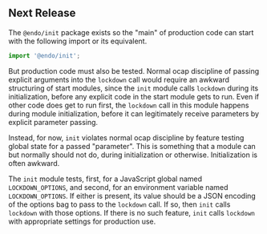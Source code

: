## Next Release

The `@endo/init` package exists so the "main" of production code can
start with the following import or its equivalent.
```js
import '@endo/init';
```
But production code must also be tested. Normal ocap discipline of passing
explicit arguments into the `lockdown`
call would require an awkward structuring of start modules, since
the `init` module calls `lockdown` during its initialization,
before any explicit code in the start module gets to run. Even if other code
does get to run first, the `lockdown` call in this module happens during
module initialization, before it can legitimately receive parameters by
explicit parameter passing.

Instead, for now, `init` violates normal ocap discipline by feature
testing global state for a passed "parameter". This is something that a
module can but normally should not do, during initialization or otherwise.
Initialization is often awkward.

The `init` module tests, first,
for a JavaScript global named `LOCKDOWN_OPTIONS`, and second, for an environment
variable named `LOCKDOWN_OPTIONS`. If either is present, its value should be
a JSON encoding of the options bag to pass to the `lockdown` call. If so,
then `init` calls `lockdown` with those options. If there is no such
feature, `init` calls `lockdown` with appropriate settings for
production use.
